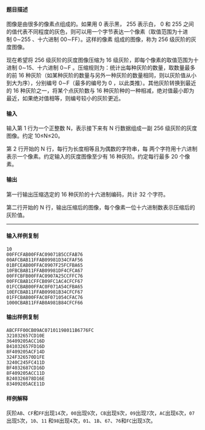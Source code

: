 #### 题目描述

图像是由很多的像素点组成的。如果用 0 表示黑， 255 表示白， 0 和 255 之间的值代表不同程度的灰色，则可以用一个字节表达一个像素（取值范围为十进制 0∼255 、十六进制 00∼FF）。这样的像素 组成的图像，称为 256 级灰阶的灰度图像。

现在希望将 256 级灰阶的灰度图像压缩为 16 级灰阶，即每个像素的取值范围为十进制 0∼15、十六进制 0∼F 。压缩规则为：统计出每种灰阶的数量，取数量最多的前 16 种灰阶（如某种灰阶的数量与另外一种灰阶的数量相同，则以灰阶值从小到大为序），分别编号 0∼F（最多的编号为 0 ，以此类推）。其他灰阶转换到最近的 16 种灰阶之一，将某个点灰阶数与 16 种灰阶种的一种相减，绝对值最小即为最近，如果绝对值相等，则编号较小的灰阶更近。

#### 输入

输入第 1 行为一个正整数 N，表示接下来有 N 行数据组成一副 256 级灰阶的灰度图像。约定 10≤N≤20。

第 2 行开始的 N 行，每行为长度相等且为偶数的字符串，每 两个字符用十六进制表示一个像素。约定输入的灰度图像至少有 16 种灰阶。约定每行最多 20 个像素。

#### 输出

第一行输出压缩选定的 16 种灰阶的十六进制编码，共计 32 个字符。

第二行开始的 N 行，输出压缩后的图像，每个像素一位十六进制数表示压缩后的灰阶值。

___

#### 输入样例复制

```
10
00FFCFAB00FFAC09071B5CCFAB76
00AFCBAB11FFAB09981D34CFAF56
01BFCEAB00FFAC0907F25FCFBA65
10FBCBAB11FFAB09981DF4CFCA67
00FFCBFB00FFAC0907A25CCFFC76
00FFCBAB1CFFCB09FC1AC4CFCF67
01FCCBAB00FFAC0F071A54CFBA65
10EFCBAB11FFAB09981B34CFCF67
01FFCBAB00FFAC0F071054CFAC76
1000CBAB11FFAB0A981B84CFCF66
```

#### 输出样例复制

```
ABCFFF00CB09AC07101198011B6776FC
321032657CD10E
36409205ACC16D
B41032657FD16D
8F409205ACF14D
324F326570D1FE
3240C245FC411D
BF4032687CD16D
8F409205ACC11D
B240326878D16E
83409205ACE11D
```

#### 样例解释

灰阶`AB`、`CF`和`FF`出现`14`次，`00`出现`9`次，`CB`出现`9`次，`09`出现`7`次，`AC`出现`6`次，`07`出现`5`次，`10`、`11` 和`98`出现`4`次，`01`、`1B`、`67`、`76`和`FC`出现`3`次。